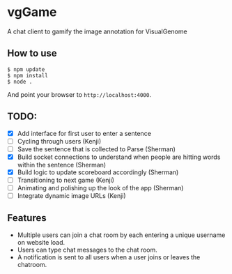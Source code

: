 
# vgGame

A chat client to gamify the image annotation for VisualGenome

## How to use

```
$ npm update
$ npm install
$ node .
```

And point your browser to `http://localhost:4000`.

## TODO:

- [x] Add interface for first user to enter a sentence
- [ ] Cycling through users (Kenji)
- [ ] Save the sentence that is collected to Parse (Sherman)
- [x] Build socket connections to understand when people are hitting words within the sentence (Sherman)
- [x] Build logic to update scoreboard accordingly (Sherman)
- [ ] Transitioning to next game (Kenji)
- [ ] Animating and polishing up the look of the app (Sherman)
- [ ] Integrate dynamic image URLs (Kenji)

## Features

- Multiple users can join a chat room by each entering a unique username
on website load.
- Users can type chat messages to the chat room.
- A notification is sent to all users when a user joins or leaves
the chatroom.
